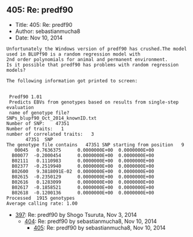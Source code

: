 ## 405: Re: predf90

- Title: 405: Re: predf90
- Author: sebastianmucha8
- Date: Nov 10, 2014
```
Unfortunately the Windows version of predf90 has crushed.The model used in BLUPf90 is a random regression model with
2nd order polynomials for animal and permanent environment. 
Is it possible that predf90 has problems with random regression models?

The following information got printed to screen:


 Predf90 1.01
 Predicts EBVs from genotypes based on results from single-step evaluation
 name of genotype file?
SNPs_blupf90_Oct_2014_knownID.txt
Number of SNP:	  47351
Number of traits:   1
number of correlated traits:   3
       47351  SNP
The genotype file contains   47351 SNP starting from position	9
   00045   0.7636375	  0.0000000E+00  0.0000000E+00
  B00077  -0.2000454	  0.0000000E+00  0.0000000E+00
  B02111   0.1110983	  0.0000000E+00  0.0000000E+00
  B02377  -0.2519940	  0.0000000E+00  0.0000000E+00
  B02600   9.3818091E-02  0.0000000E+00  0.0000000E+00
  B02615  -0.2350129	  0.0000000E+00  0.0000000E+00
  B02616   0.1283099	  0.0000000E+00  0.0000000E+00
  B02617  -0.1858521	  0.0000000E+00  0.0000000E+00
  B02618  -0.1200136	  0.0000000E+00  0.0000000E+00
Processed  1915 genotypes
Average calling rate: 1.00
```

- [397](0397.md): Re: predf90 by Shogo Tsuruta, Nov 3, 2014
    - [404](0404.md): Re: predf90 by sebastianmucha8, Nov 10, 2014
        - [405](0405.md): Re: predf90 by sebastianmucha8, Nov 10, 2014
